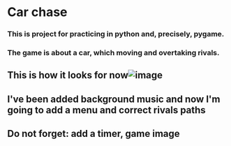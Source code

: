 # Car chase

### This is project for practicing in python and, precisely, pygame.

### The game is about a car, which moving and overtaking rivals.

## This is how it looks for now![image](https://user-images.githubusercontent.com/68854878/112764719-9cd5cb00-9012-11eb-8213-57dee021f3ab.png)

## I've been added background music and now I'm going to add a menu and correct rivals paths
## Do not forget: add a timer, game image
